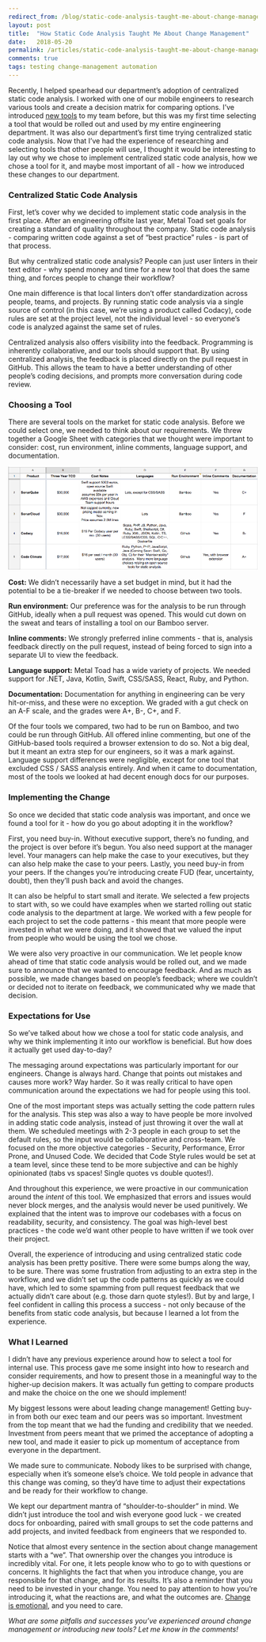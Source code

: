 ```yaml
---
redirect_from: /blog/static-code-analysis-taught-me-about-change-management
layout: post
title:  "How Static Code Analysis Taught Me About Change Management"
date:   2018-05-20
permalink: /articles/static-code-analysis-taught-me-about-change-management
comments: true
tags: testing change-management automation
---
```


Recently, I helped spearhead our department’s adoption of centralized static code analysis. I worked with one of our mobile engineers to research various tools and create a decision matrix for comparing options. I’ve introduced [new tools](https://www.metaltoad.com/blog/backstopjs-part-deux-javascript-config-and-makefile) to my team before, but this was my first time selecting a tool that would be rolled out and used by my entire engineering department. It was also our department’s first time trying centralized static code analysis. Now that I’ve had the experience of researching and selecting tools that other people will use, I thought it would be interesting to lay out why we chose to implement centralized static code analysis, how we chose a tool for it, and maybe most important of all - how we introduced these changes to our department.

### Centralized Static Code Analysis

First, let’s cover why we decided to implement static code analysis in the first place. After an engineering offsite last year, Metal Toad set goals for creating a standard of quality throughout the company. Static code analysis - comparing written code against a set of “best practice” rules - is part of that process.

But why centralized static code analysis? People can just user linters in their text editor - why spend money and time for a new tool that does the same thing, and forces people to change their workflow?

One main difference is that local linters don’t offer standardization across people, teams, and projects. By running static code analysis via a single source of control (in this case, we’re using a product called Codacy), code rules are set at the project level, not the individual level - so everyone’s code is analyzed against the same set of rules.

Centralized analysis also offers visibility into the feedback. Programming is inherently collaborative, and our tools should support that. By using centralized analysis, the feedback is placed directly on the pull request in GitHub. This allows the team to have a better understanding of other people’s coding decisions, and prompts more conversation during code review.

### Choosing a Tool

There are several tools on the market for static code analysis. Before we could select one, we needed to think about our requirements. We threw together a Google Sheet with categories that we thought were important to consider: cost, run environment, inline comments, language support, and documentation.

![Screenshot of the decision matrix for choosing a static code analysis tool](../images/matrix.png)

**Cost:** We didn’t necessarily have a set budget in mind, but it had the potential to be a tie-breaker if we needed to choose between two tools.

**Run environment:** Our preference was for the analysis to be run through GitHub, ideally when a pull request was opened. This would cut down on the sweat and tears of installing a tool on our Bamboo server.

**Inline comments:** We strongly preferred inline comments - that is, analysis feedback directly on the pull request, instead of being forced to sign into a separate UI to view the feedback.

**Language support:** Metal Toad has a wide variety of projects. We needed support for .NET, Java, Kotlin, Swift, CSS/SASS, React, Ruby, and Python.

**Documentation:** Documentation for anything in engineering can be very hit-or-miss, and these were no exception. We graded with a gut check on an A-F scale, and the grades were A+, B-, C+, and F.

Of the four tools we compared, two had to be run on Bamboo, and two could be run through GitHub. All offered inline commenting, but one of the GitHub-based tools required a browser extension to do so. Not a big deal, but it meant an extra step for our engineers, so it was a mark against. Language support differences were negligible, except for one tool that excluded CSS / SASS analysis entirely. And when it came to documentation, most of the tools we looked at had decent enough docs for our purposes.

### Implementing the Change

So once we decided that static code analysis was important, and once we found a tool for it - how do you go about adopting it in the workflow?

First, you need buy-in. Without executive support, there’s no funding, and the project is over before it’s begun. You also need support at the manager level. Your managers can help make the case to your executives, but they can also help make the case to your peers. Lastly, you need buy-in from your peers. If the changes you’re introducing create FUD (fear, uncertainty, doubt), then they’ll push back and avoid the changes.

It can also be helpful to start small and iterate. We selected a few projects to start with, so we could have examples when we started rolling out static code analysis to the department at large. We worked with a few people for each project to set the code patterns - this meant that more people were invested in what we were doing, and it showed that we valued the input from people who would be using the tool we chose.

We were also very proactive in our communication. We let people know ahead of time that static code analysis would be rolled out, and we made sure to announce that we wanted to encourage feedback. And as much as possible, we made changes based on people’s feedback; where we couldn’t or decided not to iterate on feedback, we communicated why we made that decision.

### Expectations for Use

So we’ve talked about how we chose a tool for static code analysis, and why we think implementing it into our workflow is beneficial. But how does it actually get used day-to-day?

The messaging around expectations was particularly important for our engineers. Change is always hard. Change that points out mistakes and causes more work? Way harder. So it was really critical to have open communication around the expectations we had for people using this tool.

One of the most important steps was actually setting the code pattern rules for the analysis. This step was also a way to have people be more involved in adding static code analysis, instead of just throwing it over the wall at them. We scheduled meetings with 2-3 people in each group to set the default rules, so the input would be collaborative and cross-team. We focused on the more objective categories - Security, Performance, Error Prone, and Unused Code. We decided that Code Style rules would be set at a team level, since these tend to be more subjective and can be highly opinionated (tabs vs spaces! Single quotes vs double quotes!).

And throughout this experience, we were proactive in our communication around the *intent* of this tool. We emphasized that errors and issues would never block merges, and the analysis would never be used punitively. We explained that the intent was to improve our codebases with a focus on readability, security, and consistency. The goal was high-level best practices - the code we’d want other people to have written if we took over their project.

Overall, the experience of introducing and using centralized static code analysis has been pretty positive. There were some bumps along the way, to be sure. There was some frustration from adjusting to an extra step in the workflow, and we didn’t set up the code patterns as quickly as we could have, which led to some spamming from pull request feedback that we actually didn’t care about (e.g. those darn quote styles!). But by and large, I feel confident in calling this process a success - not only because of the benefits from static code analysis, but because I learned a lot from the experience.

### What I Learned

I didn’t have any previous experience around how to select a tool for internal use. This process gave me some insight into how to research and consider requirements, and how to present those in a meaningful way to the higher-up decision makers. It was actually fun getting to compare products and make the choice on the one we should implement!

My biggest lessons were about leading change management! Getting buy-in from both our exec team and our peers was so important. Investment from the top meant that we had the funding and credibility that we needed. Investment from peers meant that we primed the acceptance of adopting a new tool, and made it easier to pick up momentum of acceptance from everyone in the department.

We made sure to communicate. Nobody likes to be surprised with change, especially when it’s someone else’s choice. We told people in advance that this change was coming, so they’d have time to adjust their expectations and be ready for their workflow to change.

We kept our department mantra of “shoulder-to-shoulder” in mind. We didn’t just introduce the tool and wish everyone good luck - we created docs for onboarding, paired with small groups to set the code patterns and add projects, and invited feedback from engineers that we responded to.

Notice that almost every sentence in the section about change management starts with a “we”. That ownership over the changes you introduce is incredibly vital. For one, it lets people know who to go to with questions or concerns. It highlights the fact that when you introduce change, you are responsible for that change, and for its results. It’s also a reminder that you need to be invested in your change. You need to pay attention to how you’re introducing it, what the reactions are, and what the outcomes are. [Change is emotional](http://larahogan.me/blog/desk-moves), and you need to care.

*What are some pitfalls and successes you’ve experienced around change management or introducing new tools? Let me know in the comments!*
